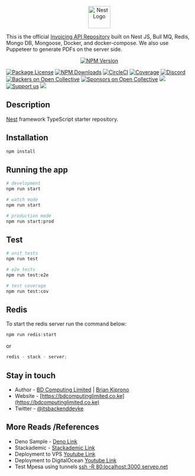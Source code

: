 <div style="display: flex; gap: 100px; justify-content: center;" markdown="1" align="center" valign="center">
<a href="https://www.nestjs.com/" target="blank"><img src="https://nestjs.com/logo-small-gradient.d792062c.svg" valign="center" height="60" alt="Nest Logo" /></a>

</div>

[circleci-image]: https://img.shields.io/circleci/build/github/nestjs/nest/master?token=abc123def456
[circleci-url]: https://circleci.com/gh/nestjs/nest

  <p align="left">This is the official <a href="https://www.zaitomedicalcentre.co.ke/" target="_blank">Invoicing API Repository</a> built on Nest JS, Bull MQ, Redis, Mongo DB, Mongoose, Docker, and docker-compose. We also use Puppeteer to generate PDFs on the server side.</p>
    <p align="center">
<a href="https://www.npmjs.com/~nestjscore" target="_blank"><img src="https://img.shields.io/npm/v/@nestjs/core.svg" alt="NPM Version" /></a>
      
<a href="https://www.npmjs.com/~nestjscore" target="_blank"><img src="https://img.shields.io/npm/l/@nestjs/core.svg" alt="Package License" /></a>
<a href="https://www.npmjs.com/~nestjscore" target="_blank"><img src="https://img.shields.io/npm/dm/@nestjs/common.svg" alt="NPM Downloads" /></a>
<a href="https://circleci.com/gh/nestjs/nest" target="_blank"><img src="https://img.shields.io/circleci/build/github/nestjs/nest/master" alt="CircleCI" /></a>
<a href="https://coveralls.io/github/nestjs/nest?branch=master" target="_blank"><img src="https://coveralls.io/repos/github/nestjs/nest/badge.svg?branch=master#9" alt="Coverage" /></a>
<a href="https://discord.gg/G7Qnnhy" target="_blank"><img src="https://img.shields.io/badge/discord-online-brightgreen.svg" alt="Discord"/></a>
<a href="https://opencollective.com/nest#backer" target="_blank"><img src="https://opencollective.com/nest/backers/badge.svg" alt="Backers on Open Collective" /></a>
<a href="https://opencollective.com/nest#sponsor" target="_blank"><img src="https://opencollective.com/nest/sponsors/badge.svg" alt="Sponsors on Open Collective" /></a>
  <a href="https://paypal.me/kamilmysliwiec" target="_blank"><img src="https://img.shields.io/badge/Donate-PayPal-ff3f59.svg"/></a>
    <a href="https://opencollective.com/nest#sponsor"  target="_blank"><img src="https://img.shields.io/badge/Support%20us-Open%20Collective-41B883.svg" alt="Support us"></a>
  <a href="https://twitter.com/nestframework" target="_blank"><img src="https://img.shields.io/twitter/follow/nestframework.svg?style=social&label=Follow"></a>
</p>
<p align="center">

</p>

## Description

[Nest](https://github.com/nestjs/nest) framework TypeScript starter repository.

## Installation

```bash
npm install
```

## Running the app

```bash
# development
npm run start

# watch mode
npm run start

# production mode
npm run start:prod
```

## Test

```bash
# unit tests
npm run test

# e2e tests
npm run test:e2e

# test coverage
npm run test:cov
```

<!-- Starting the redis server -->

## Redis

To start the redis server run the command below:

```javascript
npm run redis:start
```

or

```javascript
redis - stack - server;
```

## Stay in touch

- Author - [BD Computing Limited](https://bdcomputinglimited.co.ke) | [Brian Kiprono](https://linkedin.com/in/itsbackenddevke)
- Website - [https://bdcomputinglimited.co.ke](https://bdcomputinglimited.co.ke)
- Twitter - [@itsbackenddevke](https://twitter.com/itsbackenddevke)

## More Reads /References

- Deno Sample - [Deno Link](https://docs.deno.com/runtime/manual/advanced/deploying_deno/google_cloud_run)
- Stackademic - [Stackademic Link](https://blog.stackademic.com/using-docker-compose-to-run-nestjs-applications-with-redis-and-postgres-586ab132b60c)
- Deployment to VPS [Youtube Link](https://www.youtube.com/watch?v=yS31T1y7zgg)
- Deployment to DigitalOcean [Youtube Link](https://www.youtube.com/watch?v=8nil-rz1oF0)
- Test Mpesa using tunnels [ssh -R 80:localhost:3000 serveo.net](https://serveo.net/)
